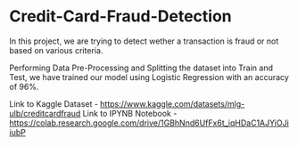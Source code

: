 # Credit-Card-Fraud-Detection
In this project, we are trying to detect wether a transaction is fraud or not based on various criteria.

Performing Data Pre-Processing and Splitting the dataset into Train and Test, we have trained our model using Logistic Regression
with an accuracy of 96%.


Link to Kaggle Dataset - https://www.kaggle.com/datasets/mlg-ulb/creditcardfraud
Link to IPYNB Notebook - https://colab.research.google.com/drive/1GBhNnd6UfFx6t_iqHDaC1AJYiOJiiubP
